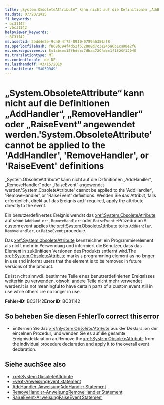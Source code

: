 ```yaml
---
title: „System.ObsoleteAttribute“ kann nicht auf die Definitionen „AddHandler“, „RemoveHandler“ oder „RaiseEvent“ angewendet werden.
ms.date: 07/20/2015
f1_keywords:
- bc31142
- vbc31142
helpviewer_keywords:
- BC31142
ms.assetid: 2bddde2e-9ca0-4f72-8910-0789a6350af8
ms.openlocfilehash: f869b294f4d52f552808d7c3e245a6b1ca08e2f6
ms.sourcegitcommit: 5c1abeec15fbddcc7dbaa729fabc1f1f29f12045
ms.translationtype: MT
ms.contentlocale: de-DE
ms.lasthandoff: 03/15/2019
ms.locfileid: "58039949"
---
```

# <a name="systemobsoleteattribute-cannot-be-applied-to-the-addhandler-removehandler-or-raiseevent-definitions"></a><span data-ttu-id="d9b3d-102">„System.ObsoleteAttribute“ kann nicht auf die Definitionen „AddHandler“, „RemoveHandler“ oder „RaiseEvent“ angewendet werden.</span><span class="sxs-lookup"><span data-stu-id="d9b3d-102">'System.ObsoleteAttribute' cannot be applied to the 'AddHandler', 'RemoveHandler', or 'RaiseEvent' definitions</span></span>
<span data-ttu-id="d9b3d-103">„System.ObsoleteAttribute“ kann nicht auf die Definitionen „AddHandler“, „RemoveHandler“ oder „RaiseEvent“ angewendet werden.</span><span class="sxs-lookup"><span data-stu-id="d9b3d-103">'System.ObsoleteAttribute' cannot be applied to the 'AddHandler', 'RemoveHandler', or 'RaiseEvent' definitions.</span></span> <span data-ttu-id="d9b3d-104">Wenden Sie das Attribut, falls erforderlich, direkt auf das Ereignis an.</span><span class="sxs-lookup"><span data-stu-id="d9b3d-104">If required, apply the attribute directly to the event.</span></span>  
  
 <span data-ttu-id="d9b3d-105">Ein benutzerdefiniertes Ereignis wendet das <xref:System.ObsoleteAttribute> auf seine `AddHandler`-, `RemoveHandler`- oder `RaiseEvent` -Prozedur an.</span><span class="sxs-lookup"><span data-stu-id="d9b3d-105">A custom event applies the <xref:System.ObsoleteAttribute> to its `AddHandler`, `RemoveHandler`, or `RaiseEvent` procedure.</span></span>  
  
 <span data-ttu-id="d9b3d-106">Das <xref:System.ObsoleteAttribute> kennzeichnet ein Programmierelement als nicht mehr in Verwendung und informiert die Benutzer, dass das Element in zukünftigen Versionen des Produkts entfernt wird.</span><span class="sxs-lookup"><span data-stu-id="d9b3d-106">The <xref:System.ObsoleteAttribute> marks a programming element as no longer in use and informs users that the element is to be removed in future versions of the product.</span></span>  
  
 <span data-ttu-id="d9b3d-107">Es ist nicht sinnvoll, bestimmte Teile eines benutzerdefinierten Ereignisses weiterhin zu verwenden, obwohl andere Teile nicht mehr verwendet werden.</span><span class="sxs-lookup"><span data-stu-id="d9b3d-107">It is not meaningful to have certain parts of a custom event still in use while others are no longer in use.</span></span>  
  
 <span data-ttu-id="d9b3d-108">**Fehler-ID:** BC31142</span><span class="sxs-lookup"><span data-stu-id="d9b3d-108">**Error ID:** BC31142</span></span>  
  
## <a name="to-correct-this-error"></a><span data-ttu-id="d9b3d-109">So beheben Sie diesen Fehler</span><span class="sxs-lookup"><span data-stu-id="d9b3d-109">To correct this error</span></span>  
  
-   <span data-ttu-id="d9b3d-110">Entfernen Sie das <xref:System.ObsoleteAttribute> aus der Deklaration der einzelnen Prozedur, und wenden Sie es auf die gesamte Ereignisdeklaration an.</span><span class="sxs-lookup"><span data-stu-id="d9b3d-110">Remove the <xref:System.ObsoleteAttribute> from the individual procedure declaration and apply it to the overall event declaration.</span></span>  
  
## <a name="see-also"></a><span data-ttu-id="d9b3d-111">Siehe auch</span><span class="sxs-lookup"><span data-stu-id="d9b3d-111">See also</span></span>

- <xref:System.ObsoleteAttribute>
- [<span data-ttu-id="d9b3d-112">Event-Anweisung</span><span class="sxs-lookup"><span data-stu-id="d9b3d-112">Event Statement</span></span>](../../visual-basic/language-reference/statements/event-statement.md)
- [<span data-ttu-id="d9b3d-113">AddHandler-Anweisung</span><span class="sxs-lookup"><span data-stu-id="d9b3d-113">AddHandler Statement</span></span>](../../visual-basic/language-reference/statements/addhandler-statement.md)
- [<span data-ttu-id="d9b3d-114">RemoveHandler-Anweisung</span><span class="sxs-lookup"><span data-stu-id="d9b3d-114">RemoveHandler Statement</span></span>](../../visual-basic/language-reference/statements/removehandler-statement.md)
- [<span data-ttu-id="d9b3d-115">RaiseEvent-Anweisung</span><span class="sxs-lookup"><span data-stu-id="d9b3d-115">RaiseEvent Statement</span></span>](../../visual-basic/language-reference/statements/raiseevent-statement.md)
